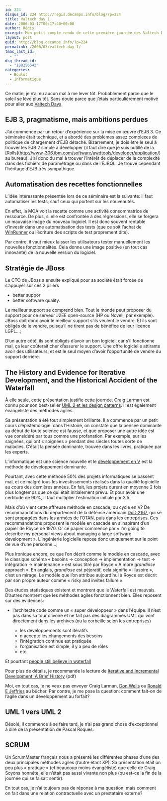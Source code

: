 ```yaml
---
id: 224
disqus_id: 224 http://regis.decamps.info/blog/?p=224
title: Valtech day 1
date: 2006-03-17T00:17:40+00:00
author: Régis
excerpt: Mon petit compte-rendu de cette première journée des Valtech Days, séminaires de veille technologique.
layout: post
guid: http://blog.decamps.info/?p=224
permalink: /2006/03/valtech-day-1/
tmac_last_id:
  - ""
dsq_thread_id:
  - "189256542"
categories:
  - Boulot
  - Informatique
---
```

Ce matin, je n’ai eu aucun mal à me lever tôt. Probablement parce que le soleil se lève plus tôt. Sans doute parce que j’étais particulièrement motivé pour aller aux [Valtech Days](http://blog.decamps.info/2006/03/valtech-days-1617-mars/ "Valtech Days 2006").

## EJB 3, pragmatisme, mais ambitions perdues

J’ai commencé par un retour d’expérience sur la mise en œuvre d’EJB 3. Ce séminaire était technique, et a abordé des problèmes assez complexes de politique de chargement d’EJB détaché. Bizarrement, je dois être le seul à trouver les EJB 2 simple à développer (il faut dire que je suis outillé de la \[Rolls\](http://www-306.ibm.com/software/awdtools/developer/application/) au bureau). J’ai donc du mal à trouver l’intérêt de déplacer de la complexité dans des fichiers de paramétrage ou dans de l’EJBQL. Je trouve cependant l’héritage d’EJB très sympathique.

## Automatisation des recettes fonctionnelles

L’idée intéressante présentée lors de ce séminaire est la suivante: il faut automatiser les tests, sauf ceux qui portent sur les nouveautés.

En effet, la MOA voit la recette comme une activité consommatrice de ressource. De plus, si elle est confrontée à des régressions, elle se forgera un mauvaise image du nouveau logiciel. Il est donc souvent rentable d’investir dans une automatisation des tests (que ce soit l’achat de [WinRunner](http://blog.decamps.info/www.mercury.com/us/products/quality-center/functional-testing/winrunner/) ou l’écriture des scripts de test proprement dite).

Par contre, il vaut mieux laisser les utilisateurs tester manuellement les nouvelles fonctionnalités. Cela donne une image positive (en tout cas innovante) de la nouvelle version du logiciel.

## Stratégie de JBoss

Le CTO de JBoss a ensuite expliqué pour sa société était forcée de s’appuyer sur ces 2 piliers

  * better suppor
  * better software quality.

Le meilleur support se comprend bien. Tout le monde peut proposer du support pour ce serveur J2EE open-source (HP ou Novell, par exemple). JBoss doit donc avoir le meilleur support s’ils veulent le vendre. Et ils sont obligés de le vendre, puisqu’il ne tirent pas de bénéfice de leur licence LGPL…;

D’un autre côté, ils sont obligés d’avoir un bon logiciel, car s’il fonctionne mal, ça leur coûterait cher d’assurer le support. Une offre logicielle attirante avoir des utilisateurs, et est le seul moyen d’avoir l’opportunité de vendre du support derrière.

## The History and Evidence for Iterative Development, and the Historical Accident of the Waterfall

À elle seule, cette présentation justifie cette journée. [Craig Larman](http://www.craiglarman.com/) est connu pour son best-seller [UML 2 et les design patterns](http://www.amazon.fr/exec/obidos/ASIN/2744070904/wwwdeveloppec-21/403-0947517-3034828). Il est également évangéliste des méthodes agiles.

Sa présentation a été tout simplement brillante. Il a commencé par un petit cours d’épistémologie: dans l’Histoire, on constate que la pensée dominante au début de toute science est fausse, et que proposer une autre idée est vue considéré par tous comme une profanation. Par exemple, sur les saignées, qui ont « soignées » pendant des siècles toutes sorte de maladies. C’était la pensée dominante, trouvée dans les livres, pratiquée par les experts.

L’informatique est une science nouvelle et le [développement en V](http://fr.wikipedia.org/wiki/Cycle_en_V) est la méthode de développement dominante.

Pourtant, avec cette méthode 50% des projets informatiques se passent mal, et ce malgré tous les investissements réalisés dans la qualité logicielle au cours des dernières années. En fait, les projets durent en moyenne 2 fois plus longtemps que ce qui était initialement prévu. Et pour avoir une certitude de 90%, il faut multiplier l’estimation initiale par 3,5.

Mais d’où vient cette affreuse méthode en cascade, ou cycle en V? De recommandations du département de la défense américain [DoD 2167](http://www.software.org/quagmire/descriptions/dod-std-2167a.asp), qui se sont propagées dans les armées de l’OTAN, puis dans les entreprises. Ces recommandations proposent le modèle en cascade en s’inspirant d’un papier de Royce de 1970. Or ce papier commence par « I’m going to describe my personal views about managing a large software development ». L’ingénierie logicielle repose donc uniquement sur le point de vue d’une personne…;

Plus ironique encore, ce que l’on décrit comme le modèle en cascade, avec le classique schéma « besoins -> conception -> implémentation -> test -> intégration -> maintenance » est sous titré par Royce « A more _grandiose_ approach ». En anglais, _grandiose_ est péjoratif, cela signifie « illusoire », c’est un mirage. Le modèle que l’on attribue aujourd’hui à Royce est décrit par son propre auteur comme « risky and invites failure ».

Des études statistiques existent et montrent que le Waterfall est mauvais. D’autres montrent que les méthodes agiles fonctionnent bien. Elles reposent sur des évidences:

* l’architecte code comme un « super développeur » dans l’équipe. Il n’est pas dans sa tour d’ivoire et ne fait pas des diagrammes UML qui vont directement dans les archives (ou la corbeille selon les entreprises)

  * les développements sont itératifs
  * n accepte les changements des besoins
  * l’intégration continue est pratiquée
  * l’organisation est simple, il y a peu de rôles
  * etc.

Et pourtant [people still believe in waterfall](http://tarmo.fi/blog/2005/09/09/dont-draw-diagrams-of-wrong-practices-or-why-people-still-believe-in-the-waterfall-model/)

Pour plus de détails, je recommande la lecture de [Iterative and Incremental Development: A Brief History](http://www2.umassd.edu/SWPI/xp/articles/r6047.pdf) (pdf)
  
Moi, en tout cas, je ne veux pas envoyer Craig Larman, [Don Wells](http://www.extremeprogramming.org/) ou [Ronald E Jeffries](http://www.xprogramming.com/) au bûcher. Par contre, je me pose la question: comment fait-on de l’agile dans un développement au forfait?

## UML 1 vers UML 2

Désolé, il commence à se faire tard, je n’ai pas grand chose d’exceptionnel à dire de la présentation de Pascal Roques.

## SCRUM

Un ScrumMaster français nous a présenté les différentes phases d’une des deux principales méthodes agiles (l’autre étant XP). Sa présentation était un peu plus « pratique » (et beaucoup moins évangéliste) que celle de Craig. Soyons honnête, elle n’était pas aussi vivante non plus (ou est-ce la fin de la journée qui se faisait sentir).

En tout cas, je n’ai toujours pas de réponse à ma question: mais comment on fait dans une relation contractuelle avec un prestataire externe?
